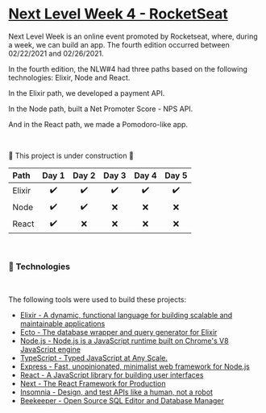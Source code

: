 # [Next Level Week 4 - RocketSeat](https://nextlevelweek.com/)

Next Level Week is an online event promoted by Rocketseat, where, during a week, we can build an app. The fourth edition occurred between 02/22/2021 and 02/26/2021.

In the fourth edition, the NLW#4 had three paths based on the following technologies: Elixir, Node and React.

In the Elixir path, we developed a payment API.

In the Node path, built a Net Promoter Score - NPS API.

And in the React path, we made a Pomodoro-like app.

<br>

:construction: This project is under construction :construction:

| Path   |       Day 1        |       Day 2        |       Day 3        |       Day 4        |       Day 5        |
| :----- | :----------------: | :----------------: | :----------------: | :----------------: | :----------------: |
| Elixir | :heavy_check_mark: | :heavy_check_mark: | :heavy_check_mark: | :heavy_check_mark: | :heavy_check_mark: |
| Node   | :heavy_check_mark: | :heavy_check_mark: |        :x:         |        :x:         |        :x:         |
| React  | :heavy_check_mark: |        :x:         |        :x:         |        :x:         |        :x:         |

<br>

### :hammer: Technologies

<br>

The following tools were used to build these projects:

- [Elixir - A dynamic, functional language for building scalable and maintainable applications](https://elixir-lang.org/)
- [Ecto - The database wrapper and query generator for Elixir](https://hexdocs.pm/ecto/Ecto.html)
- [Node.js - Node.js is a JavaScript runtime built on Chrome's V8 JavaScript engine](https://nodejs.org/en/)
- [TypeScript - Typed JavaScript at Any Scale.](https://www.typescriptlang.org/)
- [Express - Fast, unopinionated, minimalist web framework for Node.js](https://expressjs.com/)
- [React - A JavaScript library for building user interfaces](https://pt-br.reactjs.org/)
- [Next - The React Framework for Production](https://nextjs.org/)
- [Insomnia - Design, and test APIs like a human, not a robot](https://insomnia.rest/)
- [Beekeeper - Open Source SQL Editor and Database Manager](https://www.beekeeperstudio.io/)

